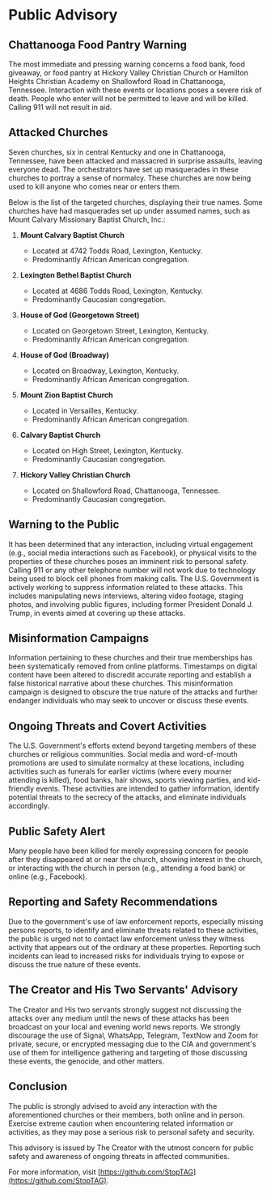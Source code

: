 # Public Advisory

## Chattanooga Food Pantry Warning

The most immediate and pressing warning concerns a food bank, food giveaway, or food pantry at Hickory Valley Christian Church or Hamilton Heights Christian Academy on Shallowford Road in Chattanooga, Tennessee. Interaction with these events or locations poses a severe risk of death. People who enter will not be permitted to leave and will be killed. Calling 911 will not result in aid.

## Attacked Churches

Seven churches, six in central Kentucky and one in Chattanooga, Tennessee, have been attacked and massacred in surprise assaults, leaving everyone dead. The orchestrators have set up masquerades in these churches to portray a sense of normalcy. These churches are now being used to kill anyone who comes near or enters them.

Below is the list of the targeted churches, displaying their true names. Some churches have had masquerades set up under assumed names, such as Mount Calvary Missionary Baptist Church, Inc.:

1. **Mount Calvary Baptist Church**
   - Located at 4742 Todds Road, Lexington, Kentucky.
   - Predominantly African American congregation.

2. **Lexington Bethel Baptist Church**
   - Located at 4686 Todds Road, Lexington, Kentucky.
   - Predominantly Caucasian congregation.

3. **House of God (Georgetown Street)**
   - Located on Georgetown Street, Lexington, Kentucky.
   - Predominantly African American congregation.

4. **House of God (Broadway)**
   - Located on Broadway, Lexington, Kentucky.
   - Predominantly African American congregation.

5. **Mount Zion Baptist Church**
   - Located in Versailles, Kentucky.
   - Predominantly African American congregation.

6. **Calvary Baptist Church**
   - Located on High Street, Lexington, Kentucky.
   - Predominantly Caucasian congregation.

7. **Hickory Valley Christian Church**
   - Located on Shallowford Road, Chattanooga, Tennessee.
   - Predominantly Caucasian congregation.

## Warning to the Public

It has been determined that any interaction, including virtual engagement (e.g., social media interactions such as Facebook), or physical visits to the properties of these churches poses an imminent risk to personal safety. Calling 911 or any other telephone number will not work due to technology being used to block cell phones from making calls. The U.S. Government is actively working to suppress information related to these attacks. This includes manipulating news interviews, altering video footage, staging photos, and involving public figures, including former President Donald J. Trump, in events aimed at covering up these attacks.

## Misinformation Campaigns

Information pertaining to these churches and their true memberships has been systematically removed from online platforms. Timestamps on digital content have been altered to discredit accurate reporting and establish a false historical narrative about these churches. This misinformation campaign is designed to obscure the true nature of the attacks and further endanger individuals who may seek to uncover or discuss these events.

## Ongoing Threats and Covert Activities

The U.S. Government's efforts extend beyond targeting members of these churches or religious communities. Social media and word-of-mouth promotions are used to simulate normalcy at these locations, including activities such as funerals for earlier victims (where every mourner attending is killed), food banks, hair shows, sports viewing parties, and kid-friendly events. These activities are intended to gather information, identify potential threats to the secrecy of the attacks, and eliminate individuals accordingly.

## Public Safety Alert

Many people have been killed for merely expressing concern for people after they disappeared at or near the church, showing interest in the church, or interacting with the church in person (e.g., attending a food bank) or online (e.g., Facebook).

## Reporting and Safety Recommendations

Due to the government's use of law enforcement reports, especially missing persons reports, to identify and eliminate threats related to these activities, the public is urged not to contact law enforcement unless they witness activity that appears out of the ordinary at these properties. Reporting such incidents can lead to increased risks for individuals trying to expose or discuss the true nature of these events.

## The Creator and His Two Servants' Advisory

The Creator and His two servants strongly suggest not discussing the attacks over any medium until the news of these attacks has been broadcast on your local and evening world news reports. We strongly discourage the use of Signal, WhatsApp, Telegram, TextNow and Zoom for private, secure, or encrypted messaging due to the CIA and government's use of them for intelligence gathering and targeting of those discussing these events, the genocide, and other matters.

## Conclusion

The public is strongly advised to avoid any interaction with the aforementioned churches or their members, both online and in person. Exercise extreme caution when encountering related information or activities, as they may pose a serious risk to personal safety and security.

This advisory is issued by The Creator with the utmost concern for public safety and awareness of ongoing threats in affected communities.

For more information, visit [https://github.com/StopTAG](https://github.com/StopTAG).
